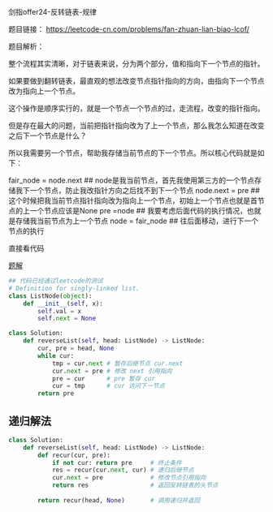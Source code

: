 剑指offer24-反转链表-规律

题目链接：
https://leetcode-cn.com/problems/fan-zhuan-lian-biao-lcof/

题目解析：

整个流程其实清晰，对于链表来说，分为两个部分，值和指向下一个节点的指针。

如果要做到翻转链表，最直观的想法改变节点指针指向的方向，由指向下一个节点改为指向上一个节点。

这个操作是顺序实行的，就是一个节点一个节点的过，走流程，改变的指针指向。

但是存在最大的问题，当前把指针指向改为了上一个节点，那么我怎么知道在改变之后下一个节点是什么？

所以我需要另一个节点，帮助我存储当前节点的下一个节点。所以核心代码就是如下：

fair_node = node.next ## node是我当前节点，首先我使用第三方的一个节点存储我下一个节点，防止我改指针方向之后找不到下一个节点
node.next = pre ## 这个时候把我当前节点指针指向改为指向上一个节点，初始上一个节点也就是首节点的上一个节点应该是None
pre =node ## 我要考虑后面代码的执行情况，也就是存储我当前节点为上一个节点
node = fair_node ## 往后面移动，进行下一个节点的执行

直接看代码

[题解](https://leetcode-cn.com/problems/fan-zhuan-lian-biao-lcof/solution/jian-zhi-offer-24-fan-zhuan-lian-biao-die-dai-di-2/)

```python
## 代码已经通过leetcode的测试
# Definition for singly-linked list.
class ListNode(object):
    def __init__(self, x):
        self.val = x
        self.next = None

class Solution:
    def reverseList(self, head: ListNode) -> ListNode:
        cur, pre = head, None
        while cur:
            tmp = cur.next # 暂存后继节点 cur.next
            cur.next = pre # 修改 next 引用指向
            pre = cur      # pre 暂存 cur
            cur = tmp      # cur 访问下一节点
        return pre
```


## 递归解法
```python
class Solution:
    def reverseList(self, head: ListNode) -> ListNode:
        def recur(cur, pre):
            if not cur: return pre     # 终止条件
            res = recur(cur.next, cur) # 递归后继节点
            cur.next = pre             # 修改节点引用指向
            return res                 # 返回反转链表的头节点
        
        return recur(head, None)       # 调用递归并返回
```






